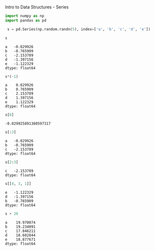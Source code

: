 
Intro to Data Structures - Series


```python
import numpy as np
import pandas as pd

```


```python
 s = pd.Series(np.random.randn(5), index=['a', 'b', 'c', 'd', 'e'])

```


```python
s
```




    a   -0.029926
    b   -0.765909
    c   -2.153789
    d   -1.397156
    e   -1.122329
    dtype: float64




```python
s*(-1)
```




    a    0.029926
    b    0.765909
    c    2.153789
    d    1.397156
    e    1.122329
    dtype: float64




```python
s[0]
```




    -0.029925891380597317




```python
s[:3]
```




    a   -0.029926
    b   -0.765909
    c   -2.153789
    dtype: float64




```python
s[2:3]
```




    c   -2.153789
    dtype: float64




```python
s[[4, 3, 1]]
```




    e   -1.122329
    d   -1.397156
    b   -0.765909
    dtype: float64




```python
s + 20
```




    a    19.970074
    b    19.234091
    c    17.846211
    d    18.602844
    e    18.877671
    dtype: float64




```python

```
